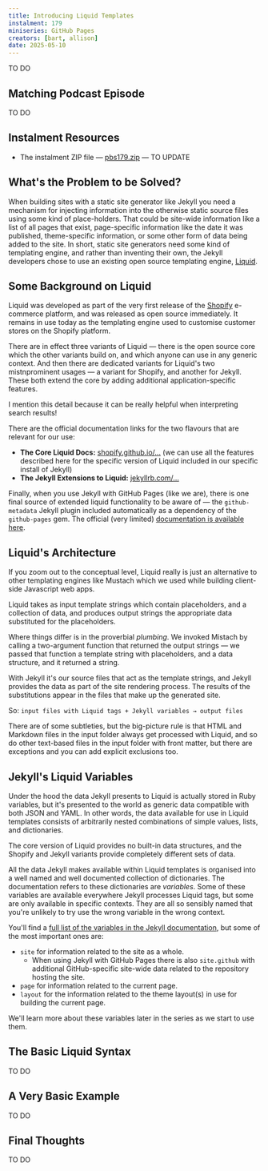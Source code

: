 ```yaml
---
title: Introducing Liquid Templates
instalment: 179
miniseries: GitHub Pages
creators: [bart, allison]
date: 2025-05-10
---
```

TO DO

## Matching Podcast Episode

TO DO

## Instalment Resources

- The instalment ZIP file — [pbs179.zip](./assets/pbs179.zip) — TO UPDATE

## What's the Problem to be Solved?

When building sites with a static site generator like Jekyll you need a mechanism for injecting information into the otherwise static source files using some kind of place-holders. That could be site-wide information like a list of all pages that exist, page-specific information like the date it was published, theme-specific information, or some other form of data being added to the site. In short, static site generators need some kind of templating engine, and rather than inventing their own, the Jekyll developers chose to use an existing open source templating engine, [Liquid](https://shopify.github.io/liquid/).

## Some Background on Liquid

Liquid was developed as part of the very first release of the [Shopify](https://www.shopify.com/) e-commerce platform, and was released as open source immediately. It remains in use today as the templating engine used to customise customer stores on the Shopify platform.

There are in effect three variants of Liquid —
there is the open source core which the other variants build on, and which anyone can use in any generic context. And then there are dedicated variants for Liquid's two mistnprominent usages — a variant for Shopify, and another for Jekyll. These both extend the core by adding additional application-specific features.

I mention this detail because it can be really helpful when interpreting search results!

There are the official documentation links for the two flavours that are relevant for our use:

* **The Core Liquid Docs:** [shopify.github.io/…](https://shopify.github.io/liquid/) (we can use all the features described here for the specific version of Liquid included in our specific install of Jekyll)
* **The Jekyll Extensions to Liquid:** [jekyllrb.com/…](https://jekyllrb.com/docs/liquid/)

Finally, when you use Jekyll with GitHub Pages (like we are), there is one final source of extended liquid functionality to be aware of — the `github-metadata` Jekyll plugin included automatically as a dependency of the `github-pages` gem. The official (very limited) [documentation is available here](https://jekyll.github.io/github-metadata/).

## Liquid's Architecture

If you zoom out to the conceptual level, Liquid really is just an alternative to other templating engines like Mustach which we used while building client-side Javascript web apps. 

Liquid takes as input template strings which contain placeholders, and a collection of data, and produces output strings the appropriate data substituted for the placeholders. 

Where things differ is in the proverbial *plumbing*. We invoked Mistach by calling a two-argument function that returned the output strings — we passed that function a template string with placeholders, and a data structure, and it returned a string.

With Jekyll it's our source files that act as the template strings, and Jekyll provides the data as part of the site rendering process. The results of the substitutions appear in the files that make up the generated site.

So: `input files with Liquid tags + Jekyll variables → output files`

There are of some subtleties, but the big-picture rule is that HTML and Markdown files in the input folder always get processed with Liquid, and so do other text-based files in the input folder with front matter, but there are exceptions and you can add explicit exclusions too.

## Jekyll's Liquid Variables

Under the hood the data Jekyll presents to Liquid is actually stored in Ruby variables, but it's presented to the world as generic data compatible with both JSON and YAML. In other words, the data available for use in Liquid templates consists of arbitrarily nested combinations of simple values, lists, and dictionaries.

The core version of Liquid provides no built-in data structures, and the Shopify and Jekyll variants provide completely different sets of data.

All the data Jekyll makes available within Liquid templates is organised into a well named and well documented collection of dictionaries. The documentation refers to these dictionaries are *variables*. Some of these variables are available everywhere Jekyll processes Liquid tags, but some are only available in specific contexts. They are all so sensibly named that you're unlikely to try use the wrong variable in the wrong context.

You'll find a [full list of the variables in the Jekyll documentation](https://jekyllrb.com/docs/variables/), but some of the most important ones are:

* `site` for information related to the site as a whole.
  * When using Jekyll with GitHub Pages there is also `site.github` with additional GitHub-specific site-wide data related to the repository hosting the site.
* `page` for information related to the current page.
* `layout` for the information related to the theme layout(s) in use for building the current page.

We'll learn more about these variables later in the series as we start to use them.

## The Basic Liquid Syntax

TO DO

## A Very Basic Example

TO DO

## Final Thoughts

TO DO